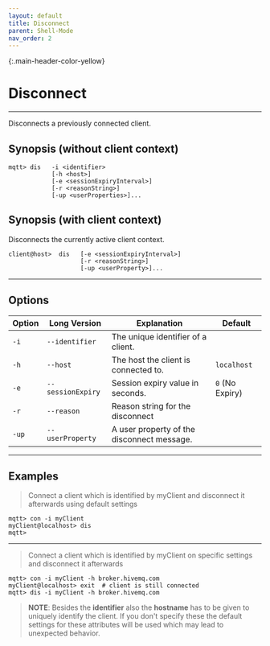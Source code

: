 ```yaml
---
layout: default
title: Disconnect
parent: Shell-Mode
nav_order: 2
---
```


{:.main-header-color-yellow}
# Disconnect
***

Disconnects a previously connected client. 

## Synopsis (without client context)

```
mqtt> dis   -i <identifier> 
            [-h <host>]  
            [-e <sessionExpiryInterval>] 
            [-r <reasonString>] 
            [-up <userProperties>]...
```

## Synopsis (with client context)

Disconnects the currently active client context.

```
client@host>  dis   [-e <sessionExpiryInterval>]
                    [-r <reasonString>]
                    [-up <userProperty>]...
```

***

## Options

 
|Option   | Long Version   | Explanation               | Default  |
| ------- | -------------- | ------------------------- | -------- |
| ``-i``   | ``--identifier``| The unique identifier of a client. |
| ``-h``| ``--host`` | The host the client is connected to. | ``localhost``
| ``-e``  | ``--sessionExpiry`` | Session expiry value in seconds. | ``0`` (No Expiry)
| ``-r``  | ``--reason``| Reason string for the disconnect |
| ``-up`` | ``--userProperty``|  A user property of the disconnect message. |

***

## Examples

> Connect a client which is identified by myClient and disconnect it afterwards using default settings

```
mqtt> con -i myClient
myClient@localhost> dis
mqtt>
```

***

> Connect a client which is identified by myClient on specific settings and disconnect it afterwards

```
mqtt> con -i myClient -h broker.hivemq.com
myClient@localhost> exit  # client is still connected
mqtt> dis -i myClient -h broker.hivemq.com
```

> **NOTE**: Besides the **identifier** also the **hostname** has to be given to uniquely identify the client.
If you don't specify these the default settings for these attributes will be used which may lead to unexpected behavior.
